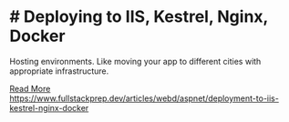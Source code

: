 # # Deploying to IIS, Kestrel, Nginx, Docker

Hosting environments. Like moving your app to different cities with appropriate infrastructure.

[Read More](https://www.fullstackprep.dev/articles/webd/aspnet/deployment-to-iis-kestrel-nginx-docker) https://www.fullstackprep.dev/articles/webd/aspnet/deployment-to-iis-kestrel-nginx-docker